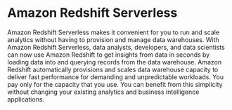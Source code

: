 # Amazon Redshift Serverless<a name="working-with-serverless"></a>

Amazon Redshift Serverless makes it convenient for you to run and scale analytics without having to provision and manage data warehouses\. With Amazon Redshift Serverless, data analysts, developers, and data scientists can now use Amazon Redshift to get insights from data in seconds by loading data into and querying records from the data warehouse\. Amazon Redshift automatically provisions and  scales data warehouse capacity to deliver fast performance for demanding and unpredictable workloads\. You pay only for the capacity that you use\. You can benefit from this simplicity without changing your existing analytics and business intelligence applications\.
